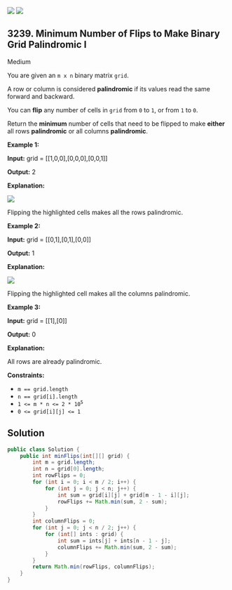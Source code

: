 [![](https://img.shields.io/github/stars/javadev/LeetCode-in-Java?label=Stars&style=flat-square)](https://github.com/javadev/LeetCode-in-Java)
[![](https://img.shields.io/github/forks/javadev/LeetCode-in-Java?label=Fork%20me%20on%20GitHub%20&style=flat-square)](https://github.com/javadev/LeetCode-in-Java/fork)

## 3239\. Minimum Number of Flips to Make Binary Grid Palindromic I

Medium

You are given an `m x n` binary matrix `grid`.

A row or column is considered **palindromic** if its values read the same forward and backward.

You can **flip** any number of cells in `grid` from `0` to `1`, or from `1` to `0`.

Return the **minimum** number of cells that need to be flipped to make **either** all rows **palindromic** or all columns **palindromic**.

**Example 1:**

**Input:** grid = \[\[1,0,0],[0,0,0],[0,0,1]]

**Output:** 2

**Explanation:**

![](https://assets.leetcode.com/uploads/2024/07/07/screenshot-from-2024-07-08-00-20-10.png)

Flipping the highlighted cells makes all the rows palindromic.

**Example 2:**

**Input:** grid = \[\[0,1],[0,1],[0,0]]

**Output:** 1

**Explanation:**

![](https://assets.leetcode.com/uploads/2024/07/07/screenshot-from-2024-07-08-00-31-23.png)

Flipping the highlighted cell makes all the columns palindromic.

**Example 3:**

**Input:** grid = \[\[1],[0]]

**Output:** 0

**Explanation:**

All rows are already palindromic.

**Constraints:**

*   `m == grid.length`
*   `n == grid[i].length`
*   <code>1 <= m * n <= 2 * 10<sup>5</sup></code>
*   `0 <= grid[i][j] <= 1`

## Solution

```java
public class Solution {
    public int minFlips(int[][] grid) {
        int m = grid.length;
        int n = grid[0].length;
        int rowFlips = 0;
        for (int i = 0; i < m / 2; i++) {
            for (int j = 0; j < n; j++) {
                int sum = grid[i][j] + grid[m - 1 - i][j];
                rowFlips += Math.min(sum, 2 - sum);
            }
        }
        int columnFlips = 0;
        for (int j = 0; j < n / 2; j++) {
            for (int[] ints : grid) {
                int sum = ints[j] + ints[n - 1 - j];
                columnFlips += Math.min(sum, 2 - sum);
            }
        }
        return Math.min(rowFlips, columnFlips);
    }
}
```